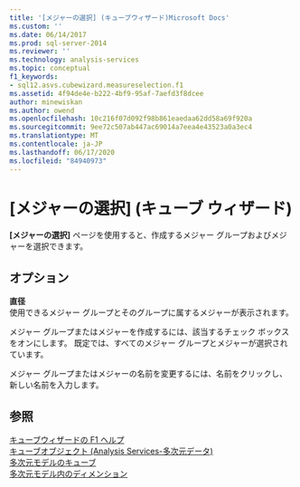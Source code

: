 ```yaml
---
title: '[メジャーの選択] (キューブウィザード)Microsoft Docs'
ms.custom: ''
ms.date: 06/14/2017
ms.prod: sql-server-2014
ms.reviewer: ''
ms.technology: analysis-services
ms.topic: conceptual
f1_keywords:
- sql12.asvs.cubewizard.measureselection.f1
ms.assetid: 4f94de4e-b222-4bf9-95af-7aefd3f8dcee
author: minewiskan
ms.author: owend
ms.openlocfilehash: 10c216f07d092f98b861eaedaa62dd58a69f920a
ms.sourcegitcommit: 9ee72c507ab447ac69014a7eea4e43523a0a3ec4
ms.translationtype: MT
ms.contentlocale: ja-JP
ms.lasthandoff: 06/17/2020
ms.locfileid: "84940973"
---
```

# <a name="select-measures-cube-wizard"></a>[メジャーの選択] (キューブ ウィザード)
  **[メジャーの選択]** ページを使用すると、作成するメジャー グループおよびメジャーを選択できます。  
  
## <a name="options"></a>オプション  
 **直径**  
 使用できるメジャー グループとそのグループに属するメジャーが表示されます。  
  
 メジャー グループまたはメジャーを作成するには、該当するチェック ボックスをオンにします。 既定では、すべてのメジャー グループとメジャーが選択されています。  
  
 メジャー グループまたはメジャーの名前を変更するには、名前をクリックし、新しい名前を入力します。  
  
## <a name="see-also"></a>参照  
 [キューブウィザードの F1 ヘルプ](cube-wizard-f1-help.md)   
 [キューブオブジェクト &#40;Analysis Services-多次元データ&#41;](multidimensional-models-olap-logical-cube-objects/cube-objects-analysis-services-multidimensional-data.md)   
 [多次元モデルのキューブ](multidimensional-models/cubes-in-multidimensional-models.md)   
 [多次元モデル内のディメンション](multidimensional-models/dimensions-in-multidimensional-models.md)  
  
  
